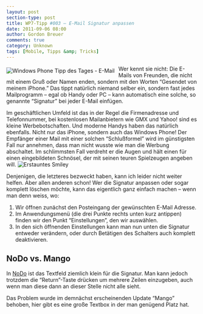 ```yaml
---
layout: post
section-type: post
title: WP7-Tipp #003 – E-Mail Signatur anpassen
date: 2011-09-06 08:00
author: Gordon Breuer
comments: true
category: Unknown
tags: [Mobile, Tipps &amp; Tricks]
---
```

<p><img style="margin: 5px 10px 10px 0px; float: left" alt="Windows Phone Tipp des Tages - E-Mail" src="http://anheledirwp.blob.core.windows.net/wordpress/2011/09/mail.png" /></p>  <p>Wer kennt sie nicht: Die E-Mails von Freunden, die nicht mit einem Gruß oder Namen enden, sondern mit den Worten “Gesendet von meinem iPhone.” Das tippt natürlich niemand selber ein, sondern fast jedes Mailprogramm – egal ob Handy oder PC – kann automatisch eine solche, so genannte “Signatur” bei jeder E-Mail einfügen.</p>  <p>Im geschäftlichen Umfeld ist das in der Regel die Firmenadresse und Telefonnummer, bei kostenlosen Mailanbietern wie GMX und Yahoo! sind es kleine Werbebotschaften. Und moderne Handys haben das natürlich ebenfalls. Nicht nur das iPhone, sondern auch das Windows Phone! Der Empfänger einer Mail mit einer solchen “Schlußformel” wird im günstigsten Fall nur annehmen, dass man nicht wusste wie man die Werbung abschaltet. Im schlimmsten Fall verdreht er die Augen und hält einen für einen eingebildeten Schnösel, der mit seinen teuren Spielzeugen angeben will. <img style="border-bottom-style: none; border-left-style: none; border-top-style: none; border-right-style: none" class="wlEmoticon wlEmoticon-surprisedsmile" alt="Erstauntes Smiley" src="http://anheledirwp.blob.core.windows.net/wordpress/2011/09/wlEmoticon-surprisedsmile.png" /></p>  <p>Denjenigen, die letzteres bezweckt haben, kann ich leider nicht weiter helfen. Aber allen anderen schon! Wer die Signatur anpassen oder sogar komplett löschen möchte, kann das eigentlich ganz einfach machen – wenn man denn weiss, wo:</p>  <ol>   <li>Wir öffnen zunächst den Posteingang der gewünschten E-Mail Adresse. </li>    <li>Im Anwendungsmenü (die drei Punkte rechts unten kurz antippen) finden wir den Punkt “Einstellungen”, den wir auswählen. </li>    <li>In den sich öffnenden Einstellungen kann man nun unten die Signatur entweder verändern, oder durch Betätigen des Schalters auch komplett deaktivieren. </li> </ol>  <h2>NoDo vs. Mango</h2>  <p>In <a title="Windows Phone Tipp des Tages #001" href="/post/2011/09/02/WP7-Tipp-001-%E2%80%93-Versionsunterschiede-und-Updates.aspx">NoDo</a> ist das Textfeld ziemlich klein für die Signatur. Man kann jedoch trotzdem die “Return”-Taste drücken um mehrere Zeilen einzugeben, auch wenn man diese dann an dieser Stelle nicht alle sieht.</p>  <p>Das Problem wurde im demnächst erscheinenden Update “Mango” behoben, hier gibt es eine große Textbox in der man genügend Platz hat.</p>
